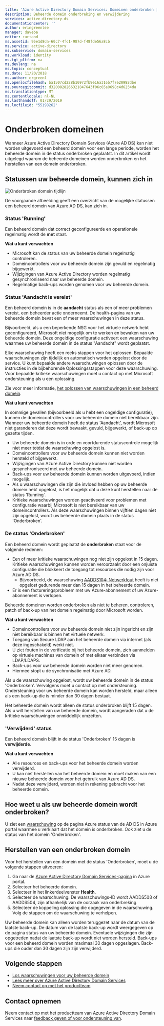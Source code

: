 ```yaml
---
title: 'Azure Active Directory Domain Services: Domeinen onderbroken | Microsoft Docs'
description: Beheerde domein onderbreking en verwijdering
services: active-directory-ds
documentationcenter: ''
author: eringreenlee
manager: daveba
editor: curtand
ms.assetid: 95e1d8da-60c7-4fc1-987d-f48fde56a8cb
ms.service: active-directory
ms.subservice: domain-services
ms.workload: identity
ms.tgt_pltfrm: na
ms.devlang: na
ms.topic: conceptual
ms.date: 11/20/2018
ms.author: ergreenl
ms.openlocfilehash: ba1507cd228b10972fb9e16a316b7f7e20982dbe
ms.sourcegitcommit: d3200828266321847643f06c65a0698c4d6234da
ms.translationtype: MT
ms.contentlocale: nl-NL
ms.lasthandoff: 01/29/2019
ms.locfileid: "55198262"
---
```

# <a name="suspended-domains"></a>Onderbroken domeinen
Wanneer Azure Active Directory Domain Services (Azure AD DS) kan niet worden uitgevoerd een beheerd domein voor een lange periode, worden het beheerde domein in de status onderbroken geplaatst. In dit artikel wordt uitgelegd waarom de beheerde domeinen worden onderbroken en het herstellen van een domein onderbroken.


## <a name="states-your-managed-domain-can-be-in"></a>Statussen uw beheerde domein, kunnen zich in

![Onderbroken domein tijdlijn](media/active-directory-domain-services-suspension/suspension-timeline.PNG)

De voorgaande afbeelding geeft een overzicht van de mogelijke statussen een beheerd domein van Azure AD DS, kan zich in.

### <a name="running-state"></a>Status 'Running'
Een beheerd domein dat correct geconfigureerde en operationele regelmatig wordt de **met** staat.

**Wat u kunt verwachten**
* Microsoft kan de status van uw beheerde domein regelmatig controleren.
* Domeincontrollers voor uw beheerde domein zijn gevuld en regelmatig bijgewerkt.
* Wijzigingen van Azure Active Directory worden regelmatig gesynchroniseerd naar uw beheerde domein.
* Regelmatige back-ups worden genomen voor uw beheerde domein.


### <a name="needs-attention-state"></a>Status 'Aandacht is vereist'
Een beheerd domein is in de **aandacht** status als een of meer problemen vereist. een beheerder actie onderneemt. De health-pagina van uw beheerde domein bevat een of meer waarschuwingen in deze status.

Bijvoorbeeld, als u een beperkende NSG voor het virtuele netwerk hebt geconfigureerd, Microsoft niet mogelijk om te werken en bewaken van uw beheerde domein. Deze ongeldige configuratie activeert een waarschuwing waarmee uw beheerde domein in de status "Aandacht" wordt geplaatst.

Elke waarschuwing heeft een reeks stappen voor het oplossen. Bepaalde waarschuwingen zijn tijdelijk en automatisch worden opgelost door de service. U kunt bepaalde andere waarschuwingen oplossen door de instructies in de bijbehorende Oplossingsstappen voor deze waarschuwing. Voor bepaalde kritieke waarschuwingen moet u contact op met Microsoft ondersteuning als u een oplossing.

Zie voor meer informatie, [het oplossen van waarschuwingen in een beheerd domein](active-directory-ds-troubleshoot-alerts.md).

**Wat u kunt verwachten**

In sommige gevallen (bijvoorbeeld als u hebt een ongeldige configuratie), kunnen de domeincontrollers voor uw beheerde domein niet bereikbaar zijn. Wanneer uw beheerde domein heeft de status 'Aandacht', wordt Microsoft niet garanderen dat deze wordt bewaakt, gevuld, bijgewerkt, of back-up op gezette tijden.

* Uw beheerde domein is in orde en voortdurende statuscontrole mogelijk niet meer totdat de waarschuwing opgelost is.
* Domeincontrollers voor uw beheerde domein kunnen niet worden hersteld of bijgewerkt.
* Wijzigingen van Azure Active Directory kunnen niet worden gesynchroniseerd met uw beheerde domein.
* Back-ups voor uw beheerde domein kunnen worden uitgevoerd, indien mogelijk.
* Als u waarschuwingen die zijn die invloed hebben op uw beheerde domein hebt opgelost, is het mogelijk dat u deze kunt herstellen naar de status 'Running'.
* Kritieke waarschuwingen worden geactiveerd voor problemen met configuratie waarbij Microsoft is niet bereikbaar van uw domeincontrollers. Als deze waarschuwingen binnen vijftien dagen niet zijn opgelost, wordt uw beheerde domein plaats in de status 'Onderbroken'.


### <a name="the-suspended-state"></a>De status 'Onderbroken'
Een beheerd domein wordt geplaatst de **onderbroken** staat voor de volgende redenen:

* Een of meer kritieke waarschuwingen nog niet zijn opgelost in 15 dagen. Kritieke waarschuwingen kunnen worden veroorzaakt door een onjuiste configuratie die blokkeert de toegang tot resources die nodig zijn voor Azure AD DS.
    * Bijvoorbeeld, de waarschuwing [AADDS104: Netwerkfout](active-directory-ds-troubleshoot-nsg.md) heeft is niet opgelost gedurende meer dan 15 dagen in het beheerde domein.
* Er is een factureringsprobleem met uw Azure-abonnement of uw Azure-abonnement is verlopen.

Beheerde domeinen worden onderbroken als niet te beheren, controleren, patch of back-up van het domein regelmatig door Microsoft worden.

**Wat u kunt verwachten**
* Domeincontrollers voor uw beheerde domein niet zijn ingericht en zijn niet bereikbaar is binnen het virtuele netwerk.
* Toegang van Secure LDAP aan het beheerde domein via internet (als deze ingeschakeld) werkt niet.
* U ziet fouten in de verificatie bij het beheerde domein, zich aanmelden op virtuele machines van domein of met elkaar verbinden via LDAP/LDAPS.
* Back-ups voor uw beheerde domein worden niet meer genomen.
* Hiermee stopt u de synchronisatie met Azure AD.

Als u de waarschuwing opgelost, wordt uw beheerde domein in de status 'Onderbroken'. Vervolgens moet u contact op met ondersteuning.
Ondersteuning voor uw beheerde domein kan worden hersteld, maar alleen als een back-up die is minder dan 30 dagen bestaat.

Het beheerde domein wordt alleen de status onderbroken blijft 15 dagen. Als u wilt herstellen van uw beheerde domein, wordt aangeraden dat u de kritieke waarschuwingen onmiddellijk omzetten.


### <a name="deleted-state"></a>'Verwijderd' status
Een beheerd domein blijft in de status 'Onderbroken' 15 dagen is **verwijderde**.

**Wat u kunt verwachten**
* Alle resources en back-ups voor het beheerde domein worden verwijderd.
* U kan niet herstellen van het beheerde domein en moet maken van een nieuwe beheerde domein voor het gebruik van Azure AD DS.
* Nadat deze verwijderd, worden niet in rekening gebracht voor het beheerde domein.


## <a name="how-do-you-know-if-your-managed-domain-is-suspended"></a>Hoe weet u als uw beheerde domein wordt onderbroken?
U ziet een [waarschuwing](active-directory-ds-troubleshoot-alerts.md) op de pagina Azure status van de AD DS in Azure portal waarmee u verklaart dat het domein is onderbroken. Ook ziet u de status van het domein 'Onderbroken'.


## <a name="restore-a-suspended-domain"></a>Herstellen van een onderbroken domein
Voor het herstellen van een domein met de status 'Onderbroken', moet u de volgende stappen uitvoeren:

1. Ga naar de [Azure Active Directory Domain Services-pagina](https://portal.azure.com/#blade/HubsExtension/Resources/resourceType/Microsoft.AAD%2FdomainServices) in Azure portal.
2. Selecteer het beheerde domein.
3. Selecteer in het linkerdeelvenster **Health**.
4. Selecteer de waarschuwing. De waarschuwings-ID wordt AADDS503 of AADDS504, zijn afhankelijk van de oorzaak van onderbreking.
5. Selecteer de koppeling oplossing die opgegeven in de waarschuwing. Volg de stappen om de waarschuwing te verhelpen.

Uw beheerde domein kan alleen worden teruggezet naar de datum van de laatste back-up. De datum van de laatste back-up wordt weergegeven op de pagina status van uw beheerde domein. Eventuele wijzigingen die zijn opgetreden nadat de laatste back-up wordt niet worden hersteld. Back-ups voor een beheerd domein worden maximaal 30 dagen opgeslagen. Back-ups die ouder dan 30 dagen zijn zijn verwijderd.


## <a name="next-steps"></a>Volgende stappen
- [Los waarschuwingen voor uw beheerde domein](active-directory-ds-troubleshoot-alerts.md)
- [Lees meer over Azure Active Directory Domain Services](active-directory-ds-overview.md)
- [Neem contact op met het productteam](active-directory-ds-contact-us.md)

## <a name="contact-us"></a>Contact opnemen
Neem contact op met het productteam van Azure Active Directory Domain Services naar [feedback geven of voor ondersteuning van](active-directory-ds-contact-us.md).
